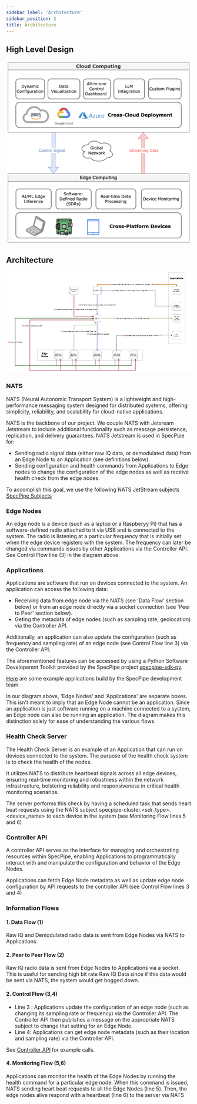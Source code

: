 ```yaml
---
sidebar_label: 'Architecture'
sidebar_position: 2
title: Architecture
---
```

## High Level Design

![SpecPipe overview](/img/specpipe-overview.png)

## Architecture

![System Architecture](/img/specpipe-architecture.png)

### NATS
NATS (Neural Autonomic Transport System) is a lightweight and high-performance messaging system designed for distributed systems, offering simplicity, reliability, and scalability for cloud-native applications.

NATS is the backbone of our project. We couple NATS with Jetsream Jetstream to include additional functionality such as message persistence, replication, and delivery guarantees. NATS Jetstream is used in SpecPipe for:
* Sending radio signal data (either raw IQ data, or demodulated data) from an Edge Node to an Application (see definitions below).
* Sending configuration and health commands from Applications to Edge nodes to change the configuration of the edge nodes as well as receive health check from the edge nodes.

To accomplish this goal, we use the following NATS JetStream subjects [SpecPipe Subjects](https://github.com/ml4wireless/specpipe?tab=readme-ov-file#nats-jetstream-subjects)

### Edge Nodes

An edge node is a device (such as a laptop or a Raspberyy Pi) that has a software-defined radio attached to it via USB and is connected to the system. The radio is listening at a particular frequency that is initially set when the edge device registers with the system. The frequency can later be changed via commands issues by other Applications via the Controller API. See Control Flow line (3) in the diagram above.

### Applications

Applications are software that run on devices connected to the system. An application can access the following data:
* Receiving data from edge node via the NATS (see 'Data Flow' section below) or from an edge node directly via a socket connection (see 'Peer to Peer' section below).
* Geting the metadata of edge nodes (such as sampling rate, geolocation) via the Controller API.

Additionally, an application can also update the configuration (such as frequency and sampling rate) of an edge node (see Control Flow line 3) via the Controller API.

The aforementioned features can be accessed by using a Python Software Developemnt Toolkit provided by the SpecPipe project [specpipe-sdk-py](https://github.com/ml4wireless/specpipe-sdk-py). 

[Here](https://github.com/ml4wireless/specpipe/tree/main/_examples) are some example applications build by the SpecPipe development team.

In our diagram above, 'Edge Nodes' and 'Applications' are separate boxes. This isn't meant to imply that an Edge Node cannot be an application. Since an application is just software running on a machine connected to a system, an Edge node can also be running an application. The diagram makes this distinction solely for ease of understanding the various flows.


### Health Check Server

The Health Check Server is an example of an Application that can run on devices connected to the system. The purpose of the health check system is to check the health of the nodes.

It utilizes NATS to distribute heartbeat signals across all edge devices, ensuring real-time monitoring and robustness within the network infrastructure, bolstering reliability and responsiveness in critical health monitoring scenarios.

The server performs this check by having a scheduled task that sends heart beat requests using the NATS subject specpipe-cluster.&lt;sdr_type&gt;.&lt;device_name&gt; to each device in the system (see Monitoring Flow lines 5 and 6)

### Controller API

A controller API serves as the interface for managing and orchestrating resources within SpecPipe, enabling Applications to programmatically interact with and manipulate the configuration and behavior of the Edge Nodes.

Applications can fetch Edge Node metadata as well as update edge node configuration by API requests to the controller API (see Control Flow lines 3 and 4)


### Information Flows

#### 1. Data Flow (1)

Raw IQ and Demodulated radio data is sent from Edge Nodes via NATS to Applications.

#### 2. Peer to Peer Flow (2)

Raw IQ radio data is sent from Edge Nodes to Applications via a socket. This is useful for sending high bit rate Raw IQ Data since if this data would be sent via NATS, the system would get bogged down.

#### 2. Control Flow (3,4)

* Line 3 : Applications update the configuration of an edge node (such as changing its sampling rate or frequency) via the Controller API. The Controller API then publishes a message on the appropriate NATS subject to change that setting for an Edge Node.
* Line 4: Applications can get edge node metadata (such as their location and sampling rate) via the Controller API.

See [Controller API](https://github.com/ml4wireless/specpipe?tab=readme-ov-file#cloud-apis) for example calls.

#### 4. Monitoring Flow (5,6)
Applications can monitor the health of the Edge Nodes by running the health command for a particular edge node. When this command is issued, NATS sending heart beat requests to all the Edge Nodes (line 5). Then, the edge nodes alive respond with a heartbeat (line 6) to the server via NATS